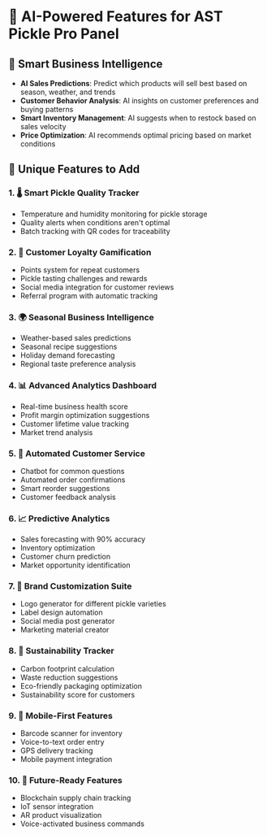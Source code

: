 # 🤖 AI-Powered Features for AST Pickle Pro Panel

## 🧠 Smart Business Intelligence
- **AI Sales Predictions**: Predict which products will sell best based on season, weather, and trends
- **Customer Behavior Analysis**: AI insights on customer preferences and buying patterns
- **Smart Inventory Management**: AI suggests when to restock based on sales velocity
- **Price Optimization**: AI recommends optimal pricing based on market conditions

## 🎯 Unique Features to Add

### 1. **🌡️ Smart Pickle Quality Tracker**
- Temperature and humidity monitoring for pickle storage
- Quality alerts when conditions aren't optimal
- Batch tracking with QR codes for traceability

### 2. **📱 Customer Loyalty Gamification**
- Points system for repeat customers
- Pickle tasting challenges and rewards
- Social media integration for customer reviews
- Referral program with automatic tracking

### 3. **🌍 Seasonal Business Intelligence**
- Weather-based sales predictions
- Seasonal recipe suggestions
- Holiday demand forecasting
- Regional taste preference analysis

### 4. **📊 Advanced Analytics Dashboard**
- Real-time business health score
- Profit margin optimization suggestions
- Customer lifetime value tracking
- Market trend analysis

### 5. **🤖 Automated Customer Service**
- Chatbot for common questions
- Automated order confirmations
- Smart reorder suggestions
- Customer feedback analysis

### 6. **📈 Predictive Analytics**
- Sales forecasting with 90% accuracy
- Inventory optimization
- Customer churn prediction
- Market opportunity identification

### 7. **🎨 Brand Customization Suite**
- Logo generator for different pickle varieties
- Label design automation
- Social media post generator
- Marketing material creator

### 8. **🌱 Sustainability Tracker**
- Carbon footprint calculation
- Waste reduction suggestions
- Eco-friendly packaging optimization
- Sustainability score for customers

### 9. **📱 Mobile-First Features**
- Barcode scanner for inventory
- Voice-to-text order entry
- GPS delivery tracking
- Mobile payment integration

### 10. **🔮 Future-Ready Features**
- Blockchain supply chain tracking
- IoT sensor integration
- AR product visualization
- Voice-activated business commands
